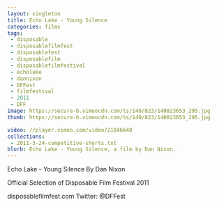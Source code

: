 ```yaml
---
layout: singleton
title: Echo Lake - Young Silence
categories: films
tags:
 - disposable
 - disposablefilmfest
 - disposablefest
 - disposablefilm
 - disposablefilmfestival
 - echolake
 - dannixon
 - DFFest
 - filmfestival
 - 2011
 - DFF
image: https://secure-b.vimeocdn.com/ts/140/823/140823653_295.jpg
thumb: https://secure-b.vimeocdn.com/ts/140/823/140823653_295.jpg

video: //player.vimeo.com/video/21846648
collections:
 - 2011-3-24-competitive-shorts.txt
blurb: Echo Lake - Young Silence, a film by Dan Nixon.
---
```


Echo Lake - Young Silence
By Dan Nixon

Official Selection of Disposable Film Festival 2011

disposablefilmfest.com
Twitter: @DFFest